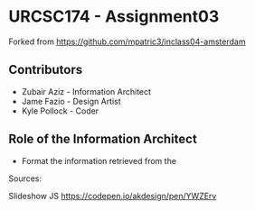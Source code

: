 # URCSC174 - Assignment03

Forked from https://github.com/mpatric3/inclass04-amsterdam

## Contributors

* Zubair Aziz - Information Architect
* Jame Fazio - Design Artist
* Kyle Pollock - Coder

## Role of the Information Architect

* Format the information retrieved from the



Sources:

Slideshow JS
https://codepen.io/akdesign/pen/YWZErv
